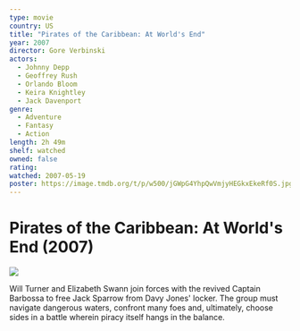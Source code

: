 ```yaml
---
type: movie
country: US
title: "Pirates of the Caribbean: At World's End"
year: 2007
director: Gore Verbinski
actors:
  - Johnny Depp
  - Geoffrey Rush
  - Orlando Bloom
  - Keira Knightley
  - Jack Davenport
genre:
  - Adventure
  - Fantasy
  - Action
length: 2h 49m
shelf: watched
owned: false
rating:
watched: 2007-05-19
poster: https://image.tmdb.org/t/p/w500/jGWpG4YhpQwVmjyHEGkxEkeRf0S.jpg
---
```


# Pirates of the Caribbean: At World's End (2007)

![](https://image.tmdb.org/t/p/w500/jGWpG4YhpQwVmjyHEGkxEkeRf0S.jpg)

Will Turner and Elizabeth Swann join forces with the revived Captain Barbossa to free Jack Sparrow from Davy Jones' locker. The group must navigate dangerous waters, confront many foes and, ultimately, choose sides in a battle wherein piracy itself hangs in the balance.